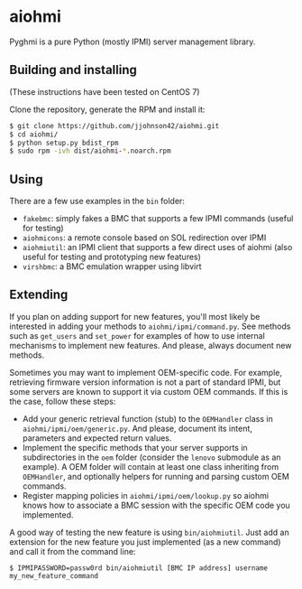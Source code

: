 # aiohmi

Pyghmi is a pure Python (mostly IPMI) server management library.

## Building and installing

(These instructions have been tested on CentOS 7)

Clone the repository, generate the RPM and install it:
```bash
$ git clone https://github.com/jjohnson42/aiohmi.git
$ cd aiohmi/
$ python setup.py bdist_rpm
$ sudo rpm -ivh dist/aiohmi-*.noarch.rpm
```

## Using

There are a few use examples in the `bin` folder:

- `fakebmc`: simply fakes a BMC that supports a few IPMI commands (useful for
  testing)
- `aiohmicons`: a remote console based on SOL redirection over IPMI
- `aiohmiutil`: an IPMI client that supports a few direct uses of aiohmi (also
  useful for testing and prototyping new features)
- `virshbmc`: a BMC emulation wrapper using libvirt


## Extending

If you plan on adding support for new features, you'll most likely be interested
in adding your methods to `aiohmi/ipmi/command.py`. See methods such as
`get_users` and `set_power` for examples of how to use internal mechanisms to
implement new features. And please, always document new methods.

Sometimes you may want to implement OEM-specific code. For example, retrieving
firmware version information is not a part of standard IPMI, but some servers
are known to support it via custom OEM commands. If this is the case, follow
these steps:
- Add your generic retrieval function (stub) to the `OEMHandler` class in
  `aiohmi/ipmi/oem/generic.py`. And please, document its intent, parameters and
  expected return values.
- Implement the specific methods that your server supports in subdirectories in
  the `oem` folder (consider the `lenovo` submodule as an example). A OEM folder
  will contain at least one class inheriting from `OEMHandler`, and optionally
  helpers for running and parsing custom OEM commands.
- Register mapping policies in `aiohmi/ipmi/oem/lookup.py` so aiohmi knows how
  to associate a BMC session with the specific OEM code you implemented.

A good way of testing the new feature is using `bin/aiohmiutil`. Just add an
extension for the new feature you just implemented (as a new command) and call
it from the command line:
```
$ IPMIPASSWORD=passw0rd bin/aiohmiutil [BMC IP address] username my_new_feature_command
```
